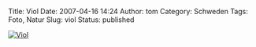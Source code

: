 Title: Viol
Date: 2007-04-16 14:24
Author: tom
Category: Schweden
Tags: Foto, Natur
Slug: viol
Status: published

[![Viol](http://www.fiket.de/pic/viol_s.jpg "Viol")](http://www.fiket.de/pic/viol_l.jpg)

